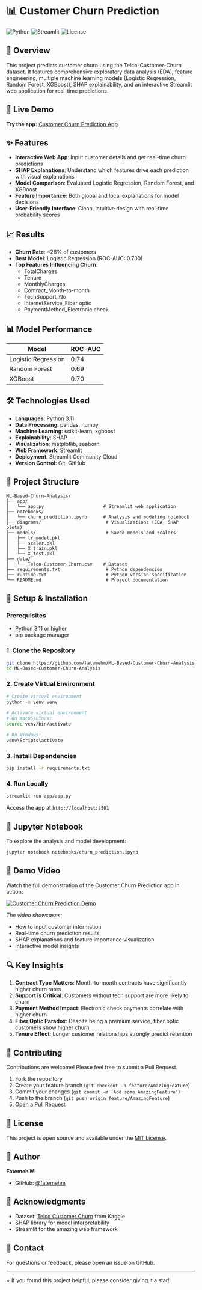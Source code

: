 # 📊 Customer Churn Prediction

![Python](https://img.shields.io/badge/Python-3.11-blue)
![Streamlit](https://img.shields.io/badge/Streamlit-1.37+-red)
![License](https://img.shields.io/badge/License-MIT-green)

## 🎯 Overview
This project predicts customer churn using the Telco-Customer-Churn dataset. It features comprehensive exploratory data analysis (EDA), feature engineering, multiple machine learning models (Logistic Regression, Random Forest, XGBoost), SHAP explainability, and an interactive Streamlit web application for real-time predictions.

## 🚀 Live Demo
**Try the app:** [Customer Churn Prediction App](https://ml-based-customer-churn-analysis-drgzetudpaiinsd9hpsa7k.streamlit.app/)

## ✨ Features

- **Interactive Web App**: Input customer details and get real-time churn predictions
- **SHAP Explanations**: Understand which features drive each prediction with visual explanations
- **Model Comparison**: Evaluated Logistic Regression, Random Forest, and XGBoost
- **Feature Importance**: Both global and local explanations for model decisions
- **User-Friendly Interface**: Clean, intuitive design with real-time probability scores

## 📈 Results

- **Churn Rate**: ~26% of customers
- **Best Model**: Logistic Regression (ROC-AUC: 0.730)
- **Top Features Influencing Churn**:
  - TotalCharges
  - Tenure
  - MonthlyCharges
  - Contract_Month-to-month
  - TechSupport_No
  - InternetService_Fiber optic
  - PaymentMethod_Electronic check

## 📊 Model Performance

| Model               | ROC-AUC |
|---------------------|---------|
| Logistic Regression | 0.74    |
| Random Forest       | 0.69    |
| XGBoost             | 0.70    |

## 🛠️ Technologies Used

- **Languages**: Python 3.11
- **Data Processing**: pandas, numpy
- **Machine Learning**: scikit-learn, xgboost
- **Explainability**: SHAP
- **Visualization**: matplotlib, seaborn
- **Web Framework**: Streamlit
- **Deployment**: Streamlit Community Cloud
- **Version Control**: Git, GitHub

## 📁 Project Structure

```plaintext
ML-Based-Churn-Analysis/
├── app/
│   └── app.py                      # Streamlit web application
├── notebooks/
│   └── churn_prediction.ipynb      # Analysis and modeling notebook
├── diagrams/                        # Visualizations (EDA, SHAP plots)
├── models/                          # Saved models and scalers
│   ├── lr_model.pkl
│   ├── scaler.pkl
│   ├── X_train.pkl
│   └── X_test.pkl
├── data/
│   └── Telco-Customer-Churn.csv    # Dataset
├── requirements.txt                 # Python dependencies
├── runtime.txt                      # Python version specification
└── README.md                        # Project documentation
```

## 🚀 Setup & Installation

### Prerequisites
- Python 3.11 or higher
- pip package manager

### 1. Clone the Repository
```bash
git clone https://github.com/fatemehm/ML-Based-Customer-Churn-Analysis.git
cd ML-Based-Customer-Churn-Analysis
```

### 2. Create Virtual Environment
```bash
# Create virtual environment
python -m venv venv

# Activate virtual environment
# On macOS/Linux:
source venv/bin/activate

# On Windows:
venv\Scripts\activate
```

### 3. Install Dependencies
```bash
pip install -r requirements.txt
```

### 4. Run Locally
```bash
streamlit run app/app.py
```

Access the app at `http://localhost:8501`

## 📓 Jupyter Notebook

To explore the analysis and model development:

```bash
jupyter notebook notebooks/churn_prediction.ipynb
```

## 🎥 Demo Video

Watch the full demonstration of the Customer Churn Prediction app in action:

[![Customer Churn Prediction Demo](https://img.shields.io/badge/Watch-Demo%20Video-red?style=for-the-badge&logo=youtube)](YOUR_VIDEO_LINK_HERE)

*The video showcases:*
- How to input customer information
- Real-time churn prediction results
- SHAP explanations and feature importance visualization
- Interactive model insights

## 🔍 Key Insights

1. **Contract Type Matters**: Month-to-month contracts have significantly higher churn rates
2. **Support is Critical**: Customers without tech support are more likely to churn
3. **Payment Method Impact**: Electronic check payments correlate with higher churn
4. **Fiber Optic Paradox**: Despite being a premium service, fiber optic customers show higher churn
5. **Tenure Effect**: Longer customer relationships strongly predict retention

## 🤝 Contributing

Contributions are welcome! Please feel free to submit a Pull Request.

1. Fork the repository
2. Create your feature branch (`git checkout -b feature/AmazingFeature`)
3. Commit your changes (`git commit -m 'Add some AmazingFeature'`)
4. Push to the branch (`git push origin feature/AmazingFeature`)
5. Open a Pull Request

## 📝 License

This project is open source and available under the [MIT License](LICENSE).

## 👤 Author

**Fatemeh M**
- GitHub: [@fatemehm](https://github.com/fatemehm)

## 🙏 Acknowledgments

- Dataset: [Telco Customer Churn](https://www.kaggle.com/datasets/blastchar/telco-customer-churn) from Kaggle
- SHAP library for model interpretability
- Streamlit for the amazing web framework

## 📧 Contact

For questions or feedback, please open an issue on GitHub.

---

⭐ If you found this project helpful, please consider giving it a star!